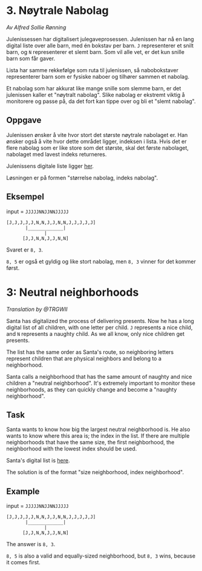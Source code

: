 # 3. Nøytrale Nabolag

_Av Alfred Sollie Rønning_

Julenissessen har digitalisert julegaveprosessen.
Julenissen har nå en lang digital liste over alle barn, med én bokstav per barn.
`J` representerer et snilt barn, og `N` representerer et slemt barn.
Som vil alle vet, er det kun snille barn som får gaver.

Lista har samme rekkefølge som ruta til julenissen, så nabobokstaver representerer barn som er fysiske naboer og tilhører sammen et nabolag.

Et nabolag som har akkurat like mange snille som slemme barn, er det julenissen kaller et "nøytralt nabolag".
Slike nabolag er ekstremt viktig å monitorere og passe på, da det fort kan tippe over og bli et "slemt nabolag".

## Oppgave

Julenissen ønsker å vite hvor stort det største nøytrale nabolaget er.
Han ønsker også å vite hvor dette området ligger, indeksen i lista.
Hvis det er flere nabolag som er like store som det største, skal det første nabolaget, nabolaget med lavest indeks returneres.

Julenissens digitale liste ligger [her][input].

Løsningen er på formen "størrelse nabolag, indeks nabolag".

## Eksempel

input = `JJJJJNNJJNNJJJJJ`

```
[J,J,J,J,J,N,N,J,J,N,N,J,J,J,J,J]
       |_____________|
              |
      [J,J,N,N,J,J,N,N]
```

Svaret er `8, 3`.

`8, 5` er også et gyldig og like stort nabolag, men `8, 3` vinner for det kommer først.

# 3: Neutral neighborhoods

_Translation by @TRGWII_

Santa has digitalized the process of delivering presents.
Now he has a long digital list of all children, with one letter per child.
`J` represents a nice child, and `N` represents a naughty child.
As we all know, only nice children get presents.

The list has the same order as Santa's route, so neighboring letters represent children that are physical neighbors and belong to a neighborhood.

Santa calls a neighborhood that has the same amount of naughty and nice children a "neutral neighborhood".
It's extremely important to monitor these neighborhoods, as they can quickly change and become a "naughty neighborhood".

## Task

Santa wants to know how big the largest neutral neighborhood is.
He also wants to know where this area is; the index in the list.
If there are multiple neighborhoods that have the same size, the first neighborhood, the neighborhood with the lowest index should be used.

Santa's digital list is [here][input].

The solution is of the format "size neighborhood, index neighborhood".

## Example

input = `JJJJJNNJJNNJJJJJ`

```
[J,J,J,J,J,N,N,J,J,N,N,J,J,J,J,J]
       |_____________|
              |
      [J,J,N,N,J,J,N,N]
```

The answer is `8, 3`.

`8, 5` is also a valid and equally-sized neighborhood, but `8, 3` wins, because it comes first.

[input]: https://julekalender-backend.knowit.no/rails/active_storage/blobs/redirect/eyJfcmFpbHMiOnsibWVzc2FnZSI6IkJBaHBOdz09IiwiZXhwIjpudWxsLCJwdXIiOiJibG9iX2lkIn19--31fa0c541c69eeb9063ccfc56e686f4768662004/input.txt?disposition=inline
